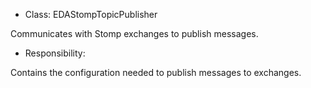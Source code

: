 * Class: EDAStompTopicPublisher

Communicates with Stomp exchanges to publish messages.

* Responsibility: 

Contains the configuration needed to publish messages to exchanges.